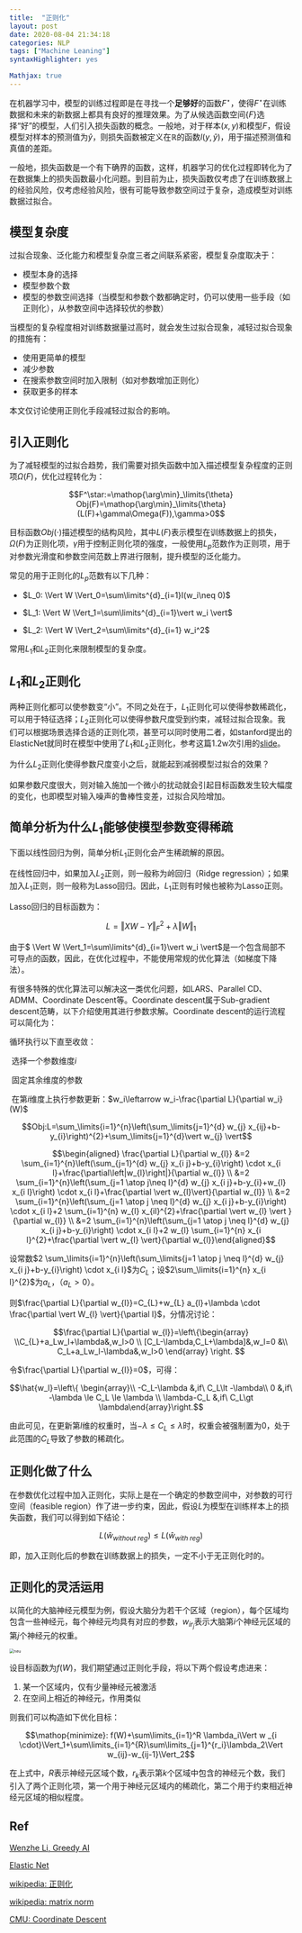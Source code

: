 ```yaml
---
title:  "正则化"
layout: post
date: 2020-08-04 21:34:18
categories: NLP
tags: ["Machine Leaning"]
syntaxHighlighter: yes

Mathjax: true
---
```


在机器学习中，模型的训练过程即是在寻找一个**足够好**的函数$F^{\star}$，使得$F^{\star}$在训练数据和未来的新数据上都具有良好的推理效果。为了从候选函数空间$\{F\}$选择“好”的模型，人们引入损失函数的概念。一般地，对于样本$(x, y)$和模型$F$，假设模型对样本的预测值为$\hat{y}$，则损失函数被定义在$\mathbb{R}$的函数$l(y, \hat{y})$，用于描述预测值和真值的差距。

一般地，损失函数是一个有下确界的函数，这样，机器学习的优化过程即转化为了在数据集上的损失函数最小化问题。到目前为止，损失函数仅考虑了在训练数据上的经验风险，仅考虑经验风险，很有可能导致参数空间过于复杂，造成模型对训练数据过拟合。

## 模型复杂度

过拟合现象、泛化能力和模型复杂度三者之间联系紧密，模型复杂度取决于：

- 模型本身的选择
- 模型参数个数
- 模型的参数空间选择（当模型和参数个数都确定时，仍可以使用一些手段（如正则化），从参数空间中选择较优的参数）

当模型的复杂程度相对训练数据量过高时，就会发生过拟合现象，减轻过拟合现象的措施有：

- 使用更简单的模型
- 减少参数
- 在搜索参数空间时加入限制（如对参数增加正则化）
- 获取更多的样本

本文仅讨论使用正则化手段减轻过拟合的影响。

## 引入正则化

为了减轻模型的过拟合趋势，我们需要对损失函数中加入描述模型复杂程度的正则项$\Omega(F)$，优化过程转化为：

$$F^\star:=\mathop{\arg\min}_\limits{\theta} Obj(F)=\mathop{\arg\min}_\limits{\theta}(L(F)+\gamma\Omega(F)),\gamma>0$$

目标函数$Obj(\cdot)$描述模型的结构风险，其中$L(F)$表示模型在训练数据上的损失，$\Omega(F)$为正则化项，$\gamma$用于控制正则化项的强度，一般使用$L_p$范数作为正则项，用于对参数光滑度和参数空间范数上界进行限制，提升模型的泛化能力。

常见的用于正则化的$L_p$范数有以下几种：

- $L_0: \Vert W \Vert_0=\sum\limits^{d}_{i=1}I(w_i\neq 0)$

- $L_1: \Vert W \Vert_1=\sum\limits^{d}_{i=1}\vert w_i \vert$
- $L_2: \Vert W \Vert_2=\sum\limits^{d}_{i=1} w_i^2$

常用$L_1$和$L_2$正则化来限制模型的复杂度。

## $L_1$和$L_2$正则化

两种正则化都可以使参数变“小”。不同之处在于，$L_1$正则化可以使得参数稀疏化，可以用于特征选择；$L_2$正则化可以使得参数尺度受到约束，减轻过拟合现象。我们可以根据场景选择合适的正则化项，甚至可以同时使用二者，如stanford提出的ElasticNet就同时在模型中使用了$L_1$和$L_2$正则化，参考这篇1.2w次引用的[slide](https://web.stanford.edu/~hastie/TALKS/enet_talk.pdf)。

为什么$L_2$正则化使得参数尺度变小之后，就能起到减弱模型过拟合的效果？

如果参数尺度很大，则对输入施加一个微小的扰动就会引起目标函数发生较大幅度的变化，也即模型对输入噪声的鲁棒性变差，过拟合风险增加。

## 简单分析为什么$L_1$能够使模型参数变得稀疏

下面以线性回归为例，简单分析$L_1$正则化会产生稀疏解的原因。

在线性回归中，如果加入$L_2$正则，则一般称为岭回归（Ridge regression）；如果加入$L_1$正则，则一般称为Lasso回归。因此，$L_1$正则有时候也被称为Lasso正则。

Lasso回归的目标函数为：

$$L=\Vert XW-Y \Vert_F^2 + \lambda\Vert W \Vert_1$$

由于$ \Vert W \Vert_1=\sum\limits^{d}_{i=1}\vert w_i \vert$是一个包含局部不可导点的函数，因此，在优化过程中，不能使用常规的优化算法（如梯度下降法）。

有很多特殊的优化算法可以解决这一类优化问题，如LARS、Parallel CD、ADMM、Coordinate Descent等。Coordinate descent属于Sub-gradient descent范畴，以下介绍使用其进行参数求解。Coordinate descent的运行流程可以简化为：

循环执行以下直至收敛：

​        选择一个参数维度$i$

​        固定其余维度的参数

​        在第$i$维度上执行参数更新：$w_i\leftarrow w_i-\frac{\partial L}{\partial w_i}(W)$

$$Obj:L=\sum_\limits{i=1}^{n}\left(\sum_\limits{j=1}^{d} w_{j} x_{ij}+b-y_{i}\right)^{2}+\sum_\limits{j=1}^{d}\vert w_{j} \vert$$

$$\begin{aligned} \frac{\partial L}{\partial w_{l}} &=2 \sum_{i=1}^{n}\left(\sum_{j=1}^{d} w_{j} x_{i j}+b-y_{i}\right) \cdot x_{i l}+\frac{\partial\left|w_{l}\right|}{\partial w_{l}} \\ &=2 \sum_{i=1}^{n}\left(\sum_{j=1 \atop j\neq l}^{d} w_{j} x_{i j}+b-y_{i}+w_{l} x_{i l}\right) \cdot x_{i l}+\frac{\partial \vert w_{l}\vert}{\partial w_{l}} \\ &=2 \sum_{i=1}^{n}\left(\sum_{j=1 \atop j \neq l}^{d} w_{j} x_{i j}+b-y_{i}\right) \cdot x_{i l}+2 \sum_{i=1}^{n} w_{l} x_{il}^{2}+\frac{\partial \vert w_{l} \vert }{\partial w_{l}} \\ &=2 \sum_{i=1}^{n}\left(\sum_{j=1 \atop j \neq l}^{d} w_{j} x_{i j}+b-y_{i}\right) \cdot x_{i l}+2 w_{l} \sum_{i=1}^{n} x_{i l}^{2}+\frac{\partial \vert w_{l} \vert}{\partial w_{l}}\end{aligned}$$

设常数$2 \sum_\limits{i=1}^{n}\left(\sum_\limits{j=1 \atop j \neq l}^{d} w_{j} x_{i j}+b-y_{i}\right) \cdot x_{i l}$为$C_L$；设$2\sum_\limits{i=1}^{n} x_{i l}^{2}$为$a_L$，（$a_L \gt 0$）。

则$\frac{\partial L}{\partial w_{l}}=C_{L}+w_{L} a_{l}+\lambda \cdot \frac{\partial \vert W_{l} \vert}{\partial l}$，分情况讨论：

$$\frac{\partial L}{\partial w_{l}}=\left\{\begin{array} \\C_{L}+a_Lw_l+\lambda&,w_l>0   \\ [C_L-\lambda,C_L+\lambda]&,w_l=0 &\\ C_L+a_Lw_l-\lambda&,w_l>0                  \end{array}   \right.  $$

令$\frac{\partial L}{\partial w_{l}}=0$，可得：

$$\hat{w_l}=\left\{ \begin{array}\\ -C_L-\lambda &,if\ C_L\lt -\lambda\\ 0 &,if\ -\lambda \le C_L \le \lambda \\ \lambda-C_L &,if\ C_L\gt \lambda\end{array}\right.$$

由此可见，在更新第$l$维的权重时，当$-\lambda \le C_L \le \lambda$时，权重会被强制置为0，处于此范围的$C_L$导致了参数的稀疏化。

## 正则化做了什么

在参数优化过程中加入正则化，实际上是在一个确定的参数空间中，对参数的可行空间（feasible region）作了进一步约束，因此，假设$L$为模型在训练样本上的损失函数，我们可以得到如下结论：

$$L(\hat{w}_{without\ reg}) \leq L(\hat{w}_{with\ reg})$$

即，加入正则化后的参数在训练数据上的损失，一定不小于无正则化时的。

## 正则化的灵活运用

以简化的大脑神经元模型为例，假设大脑分为若干个区域（region），每个区域均包含一些神经元，每个神经元均具有对应的参数，$w_{ir_j}$表示大脑第$i$个神经元区域的第$j$个神经元的权重。

<img src="http://shihanmax.top/20201013230655_vEOXrf_%E6%88%AA%E5%B1%8F2020-10-13%2023.06.38.jpeg" alt="neu" style="zoom:50%;" />

设目标函数为$f(W)$，我们期望通过正则化手段，将以下两个假设考虑进来：

1. 某一个区域内，仅有少量神经元被激活
2. 在空间上相近的神经元，作用类似

则我们可以构造如下优化目标：

$$\mathop{minimize}: f(W)+\sum\limits_{i=1}^R \lambda_i\Vert w
_{i \cdot}\Vert_1+\sum\limits_{i=1}^{R}\sum\limits_{j=1}^{r_i}\lambda_2\Vert w_{ij}-w_{ij-1}\Vert_2$$

在上式中，$R$表示神经元区域个数，$r_k$表示第$k$个区域中包含的神经元个数，我们引入了两个正则化项，第一个用于神经元区域内的稀疏化，第二个用于约束相近神经元区域的相似程度。



## Ref

[Wenzhe Li, Greedy AI](https://www.greedyai.com)

[Elastic Net](https://web.stanford.edu/~hastie/TALKS/enet_talk.pdf)

[wikipedia: 正则化](https://zh.wikipedia.org/wiki/正则化_(数学))

[wikipedia: matrix norm](https://en.wikipedia.org/wiki/Matrix_norm)

[CMU: Coordinate Descent](https://www.cs.cmu.edu/~ggordon/10725-F12/slides/25-coord-desc.pdf)

